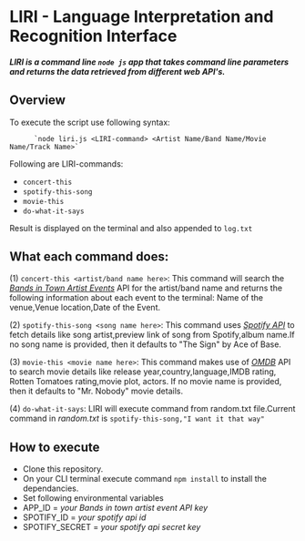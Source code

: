 # LIRI - Language Interpretation and Recognition Interface
##### LIRI is a command line `node js` app that takes command line parameters and returns the data retrieved from different web API's.

## Overview
To execute the script use following syntax:

          `node liri.js <LIRI-command> <Artist Name/Band Name/Movie Name/Track Name>`
          
Following are LIRI-commands: 
* `concert-this` 
* `spotify-this-song`
* `movie-this`
* `do-what-it-says`

Result is displayed on the terminal and also appended to `log.txt`

## What each command does:
(1) `concert-this <artist/band name here>`:
This command will search the [_Bands in Town Artist Events_](https://artists.bandsintown.com/support/bandsintown-api) API for the artist/band name and returns the following information about each event to the terminal: Name of the venue,Venue location,Date of the Event.

(2) `spotify-this-song <song name here>`: This command uses [_Spotify API_](https://developer.spotify.com/documentation/web-api/) to fetch details like song artist,preview link of song from Spotify,album name.If no song name is provided, then it defaults to "The Sign" by Ace of Base.

(3) `movie-this <movie name here>`: This command makes use of [_OMDB_](http://www.omdbapi.com/) API to search movie details like release year,country,language,IMDB rating, Rotten Tomatoes rating,movie plot, actors. If no movie name is provided, then it defaults to "Mr. Nobody" movie details.

(4) `do-what-it-says`: LIRI will execute command from random.txt file.Current command in _random.txt_ is `spotify-this-song,"I want it that way"`

## How to execute

* Clone this repository.
* On your CLI terminal execute command `npm install` to install the dependancies.
* Set following environmental variables
* APP_ID = _your Bands in town artist event API key_
* SPOTIFY_ID = _your spotify api id_
* SPOTIFY_SECRET = _your spotify api secret key_

